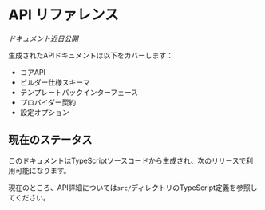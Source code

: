 # API リファレンス

*ドキュメント近日公開*

生成されたAPIドキュメントは以下をカバーします：

- コアAPI
- ビルダー仕様スキーマ
- テンプレートパックインターフェース
- プロバイダー契約
- 設定オプション

## 現在のステータス

このドキュメントはTypeScriptソースコードから生成され、次のリリースで利用可能になります。

現在のところ、API詳細については`src/`ディレクトリのTypeScript定義を参照してください。